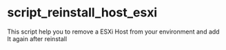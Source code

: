 # script_reinstall_host_esxi
This script help you to remove a ESXi Host from your environment and add It again after reinstall
